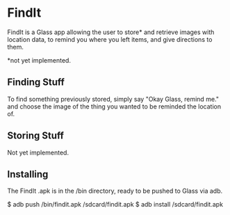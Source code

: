 FindIt
=======

FindIt is a Glass app allowing the user to store* and retrieve images with
location data, to remind you where you left items, and give directions to them.

*not yet implemented.

## Finding Stuff

To find something previously stored, simply say "Okay Glass, remind me." and
choose the image of the thing you wanted to be reminded the location of.

## Storing Stuff

Not yet implemented.

## Installing

The FindIt .apk is in the /bin directory, ready to be pushed to Glass via adb.

$ adb push /bin/findit.apk /sdcard/findit.apk
$ adb install /sdcard/findit.apk
